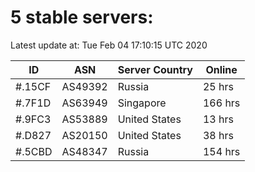 # 5 stable servers:

Latest update at: Tue Feb 04 17:10:15 UTC 2020

| ID | ASN | Server Country | Online |
| -- | --- | -------------- | ------ |
| #.15CF | AS49392 | Russia | 25 hrs |
| #.7F1D | AS63949 | Singapore | 166 hrs |
| #.9FC3 | AS53889 | United States | 13 hrs |
| #.D827 | AS20150 | United States | 38 hrs |
| #.5CBD | AS48347 | Russia | 154 hrs |

